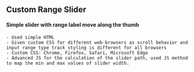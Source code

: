 ## Custom Range Slider

#### Simple slider with range label move along the thumb

    - Used simple HTML
    - Given custom CSS for different web-browsers as scroll behavior and input range type track styling is different for all browsers
    - Custom CSS: Chrome, Firefox, Safari, Microsoft Edge
    - Advanced JS for the calculation of the slider path, used JS method to map the min and max values of slider width.
